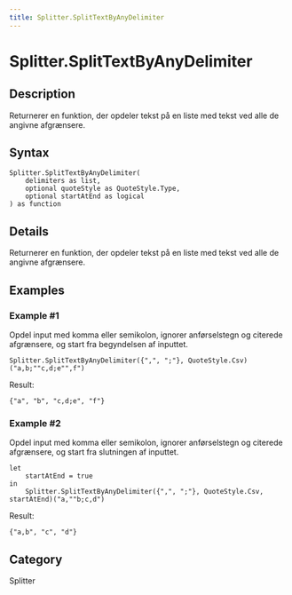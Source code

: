```yaml
---
title: Splitter.SplitTextByAnyDelimiter
---
```


# Splitter.SplitTextByAnyDelimiter


## Description

Returnerer en funktion, der opdeler tekst på en liste med tekst ved alle de angivne afgrænsere.


## Syntax

```powerquery
Splitter.SplitTextByAnyDelimiter(
    delimiters as list,
    optional quoteStyle as QuoteStyle.Type,
    optional startAtEnd as logical
) as function
```


## Details

Returnerer en funktion, der opdeler tekst på en liste med tekst ved alle de angivne afgrænsere.


## Examples

### Example #1 
Opdel input med komma eller semikolon, ignorer anførselstegn og citerede afgrænsere, og start fra begyndelsen af inputtet.
```powerquery
Splitter.SplitTextByAnyDelimiter({",", ";"}, QuoteStyle.Csv)("a,b;""c,d;e"",f")
```

Result: 
```powerquery
{"a", "b", "c,d;e", "f"}
```


### Example #2 
Opdel input med komma eller semikolon, ignorer anførselstegn og citerede afgrænsere, og start fra slutningen af inputtet.
```powerquery
let
    startAtEnd = true
in
    Splitter.SplitTextByAnyDelimiter({",", ";"}, QuoteStyle.Csv, startAtEnd)("a,""b;c,d")
```

Result: 
```powerquery
{"a,b", "c", "d"}
```




## Category
Splitter
